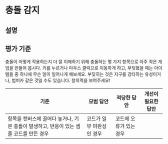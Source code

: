 # 충돌 감지

## 설명

## 평가 기준

충돌이 어떻게 작용하는지 더 잘 이해하기 위해 충돌하는 몇 가지 항목으로 아주 작은 게임을 만들어 봅시다. 키를 누르거나 마우스 클릭으로 이동하게 하고, 부딪혔을 때는 아이템들 중 하나에 무슨 일이 일어나게 해보세요. 부딪히는 것은 지구를 강타하는 유성이거나, 범퍼카 같은 것일 수도 있습니다. 창의력을 보여주세요!

기준 | 모범 답안 | 적당한 답안 | 개선이 필요한 답안
--- | --- | --- | ---
 | 항목을 캔버스에 끌어다 놓거나, 기본 충돌이 발생하고, 반응이 있는 샘플 코드를 만든 경우 | 코드가 일부 미완성인 경우 | 코드에 오류가 있는 경우
